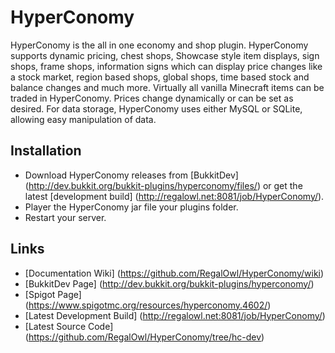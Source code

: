 HyperConomy
===========

HyperConomy is the all in one economy and shop plugin.  HyperConomy supports dynamic pricing, chest shops, Showcase style item displays, sign shops, frame shops, information signs which can display price changes like a stock market, region based shops, global shops, time based stock and balance changes and much more.  Virtually all vanilla Minecraft items can be traded in HyperConomy.  Prices change dynamically or can be set as desired.  For data storage, HyperConomy uses either MySQL or SQLite, allowing easy manipulation of data.

Installation
---------
* Download HyperConomy releases from [BukkitDev] (http://dev.bukkit.org/bukkit-plugins/hyperconomy/files/) or get the latest [development build] (http://regalowl.net:8081/job/HyperConomy/).
* Player the HyperConomy jar file your plugins folder.
* Restart your server.

Links
---------
* [Documentation Wiki] (https://github.com/RegalOwl/HyperConomy/wiki)
* [BukkitDev Page] (http://dev.bukkit.org/bukkit-plugins/hyperconomy/)
* [Spigot Page] (https://www.spigotmc.org/resources/hyperconomy.4602/)
* [Latest Development Build] (http://regalowl.net:8081/job/HyperConomy/)
* [Latest Source Code] (https://github.com/RegalOwl/HyperConomy/tree/hc-dev)
